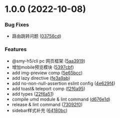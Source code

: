 # 1.0.0 (2022-10-08)


### Bug Fixes

* 路由跳转问题 ([03756cd](https://git.smyoa.com/FE/smy-h5/commits/03756cdaed51b51a4ca63fb39b6919534fdd08fb))


### Features

* @smy-h5/cli pc 网页框架 ([5aa3919](https://git.smyoa.com/FE/smy-h5/commits/5aa3919a8b505c6368e06975eb02a5167ab18310))
* 增加mobile预览模块 ([5397cbf](https://git.smyoa.com/FE/smy-h5/commits/5397cbff98b51eaa03b30f808db9763ed90c11ea))
* add img-preview comp ([5e65bcc](https://git.smyoa.com/FE/smy-h5/commits/5e65bcce04fb4f1440214dc62744bf27a895d554))
* add lazy directive ([fe3a9ab](https://git.smyoa.com/FE/smy-h5/commits/fe3a9abe4c75da460cf4cbd1a34ae0ea0a6c3222))
* add no-non-null-assertion eslint config ([4e629f4](https://git.smyoa.com/FE/smy-h5/commits/4e629f4880cb2aebb5df48f1ac6108cf7285ee16))
* add toast& teleport comp ([f2f6a95](https://git.smyoa.com/FE/smy-h5/commits/f2f6a959455ae8d55656c0b6095002dbf967b963))
* add types ([22f6a51](https://git.smyoa.com/FE/smy-h5/commits/22f6a51c235b18d53db4daa716ed1c1b825a8413))
* compile umd module & lint command ([d676e1d](https://git.smyoa.com/FE/smy-h5/commits/d676e1da6915d4369c6fa233f4edecfd96190e23))
* release & lint command ([73092f0](https://git.smyoa.com/FE/smy-h5/commits/73092f00b6f8bbd8eaffead2767fc80759559489))
* sidebar样式补充 ([64180bc](https://git.smyoa.com/FE/smy-h5/commits/64180bc172545bf2b071fad217794d37393d7fe1))



